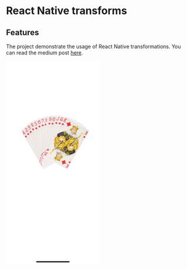 # React Native transforms

## Features

The project demonstrate the usage of React Native transformations. You can read the medium post [here](https://zmtmaster.medium.com/the-heart-of-react-native-transform-e0f4995ebdb6).

![](./docs/images/captured.PNG 'Sample 1')
